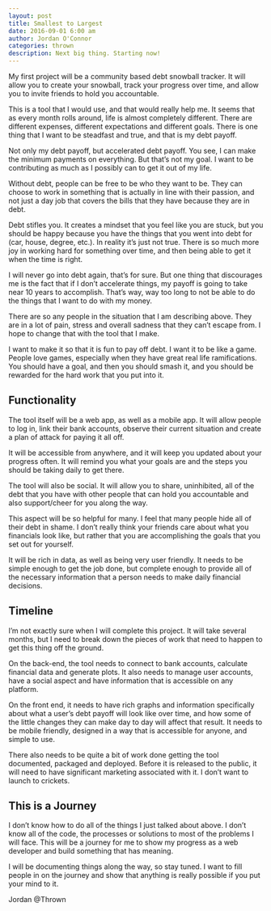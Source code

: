 ```yaml
---
layout: post  
title: Smallest to Largest
date: 2016-09-01 6:00 am  
author: Jordan O'Connor  
categories: thrown
description: Next big thing. Starting now!
---
```


My first project will be a community based debt snowball tracker. It will allow you to create your snowball, track your progress over time, and allow you to invite friends to hold you accountable.

This is a tool that I would use, and that would really help me. It seems that as every month rolls around, life is almost completely different. There are different expenses, different expectations and different goals. There is one thing that I want to be steadfast and true, and that is my debt payoff.

Not only my debt payoff, but accelerated debt payoff. You see, I can make the minimum payments on everything. But that’s not my goal. I want to be contributing as much as I possibly can to get it out of my life.

Without debt, people can be free to be who they want to be. They can choose to work in something that is actually in line with their passion, and not just a day job that covers the bills that they have because they are in debt.

Debt stifles you. It creates a mindset that you feel like you are stuck, but you should be happy because you have the things that you went into debt for (car, house, degree, etc.). In reality it’s just not true. There is so much more joy in working hard for something over time, and then being able to get it when the time is right.

I will never go into debt again, that’s for sure. But one thing that discourages me is the fact that if I don’t accelerate things, my payoff is going to take near 10 years to accomplish. That’s way, way too long to not be able to do the things that I want to do with my money.

There are so any people in the situation that I am describing above. They are in a lot of pain, stress and overall sadness that they can’t escape from. I hope to change that with the tool that I make.

I want to make it so that it is fun to pay off debt. I want it to be like a game. People love games, especially when they have great real life ramifications. You should have a goal, and then you should smash it, and you should be rewarded for the hard work that you put into it.

Functionality
-------------

The tool itself will be a web app, as well as a mobile app. It will allow people to log in, link their bank accounts, observe their current situation and create a plan of attack for paying it all off.

It will be accessible from anywhere, and it will keep you updated about your progress often. It will remind you what your goals are and the steps you should be taking daily to get there.

The tool will also be social. It will allow you to share, uninhibited, all of the debt that you have with other people that can hold you accountable and also support/cheer for you along the way.

This aspect will be so helpful for many. I feel that many people hide all of their debt in shame. I don’t really think your friends care about what you financials look like, but rather that you are accomplishing the goals that you set out for yourself.

It will be rich in data, as well as being very user friendly. It needs to be simple enough to get the job done, but complete enough to provide all of the necessary information that a person needs to make daily financial decisions.

Timeline
--------

I’m not exactly sure when I will complete this project. It will take several months, but I need to break down the pieces of work that need to happen to get this thing off the ground.

On the back-end, the tool needs to connect to bank accounts, calculate financial data and generate plots. It also needs to manage user accounts, have a social aspect and have information that is accessible on any platform.

On the front end, it needs to have rich graphs and information specifically about what a user’s debt payoff will look like over time, and how some of the little changes they can make day to day will affect that result. It needs to be mobile friendly, designed in a way that is accessible for anyone, and simple to use.

There also needs to be quite a bit of work done getting the tool documented, packaged and deployed. Before it is released to the public, it will need to have significant marketing associated with it. I don’t want to launch to crickets.

This is a Journey
-----------------

I don’t know how to do all of the things I just talked about above. I don’t know all of the code, the processes or solutions to most of the problems I will face. This will be a journey for me to show my progress as a web developer and build something that has meaning.

I will be documenting things along the way, so stay tuned. I want to fill people in on the journey and show that anything is really possible if you put your mind to it.

Jordan @Thrown
